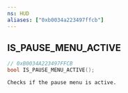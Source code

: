 ```yaml
---
ns: HUD
aliases: ["0xb0034a223497ffcb"]
---
```

## IS_PAUSE_MENU_ACTIVE

```c
// 0xB0034A223497FFCB
bool IS_PAUSE_MENU_ACTIVE();
```

```
Checks if the pause menu is active.
```
